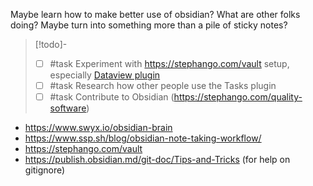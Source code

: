 Maybe learn how to make better use of obsidian? What are other folks doing? Maybe turn into something more than a pile of sticky notes?

> [!todo]-
> - [ ] #task Experiment with https://stephango.com/vault setup, especially [Dataview plugin](https://github.com/blacksmithgu/obsidian-dataview)
> - [ ] #task Research how other people use the Tasks plugin
> - [ ] #task Contribute to Obsidian (https://stephango.com/quality-software)

- https://www.swyx.io/obsidian-brain
- https://www.ssp.sh/blog/obsidian-note-taking-workflow/
- https://stephango.com/vault
- https://publish.obsidian.md/git-doc/Tips-and-Tricks (for help on gitignore)